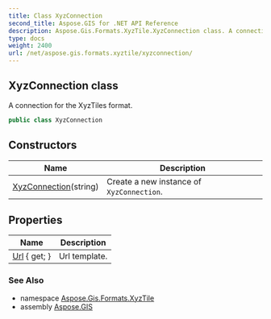 ```yaml
---
title: Class XyzConnection
second_title: Aspose.GIS for .NET API Reference
description: Aspose.Gis.Formats.XyzTile.XyzConnection class. A connection for the XyzTiles format
type: docs
weight: 2400
url: /net/aspose.gis.formats.xyztile/xyzconnection/
---
```

## XyzConnection class

A connection for the XyzTiles format.

```csharp
public class XyzConnection
```

## Constructors

| Name | Description |
| --- | --- |
| [XyzConnection](xyzconnection/)(string) | Create a new instance of `XyzConnection`. |

## Properties

| Name | Description |
| --- | --- |
| [Url](../../aspose.gis.formats.xyztile/xyzconnection/url/) { get; } | Url template. |

### See Also

* namespace [Aspose.Gis.Formats.XyzTile](../../aspose.gis.formats.xyztile/)
* assembly [Aspose.GIS](../../)


